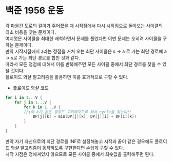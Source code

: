 # 백준 1956 운동
각 마을간 도로의 길이가 주어졌을 때 시작점에서 다시 시작점으로 돌아오는 사이클의 최소 비용을 찾는 문제이다.  
여지껏은 사이클을 최대한 배척하면서 문제를 풀었다면 이번 문제는 오히려 사이클을 구하는 문제이다.  
만약 시작지점에서 a라는 정점을 거쳐 오는 최단 사이클은 s -> a 로 가는 최단 경로에 a -> s로 가는 최단 경로를 합친 것과 같다.  
따라서 모든 정점에 대해서 이를 반복해주면 모든 사이클 중에서 최단 경로를 찾을 수 있을 것이다.  
플로이드 와샬 알고리즘을 활용하면 이를 효과적으로 구할 수 있다.  
- 플로이드 와샬 코드
```swift
for i in 1...V {
    for j in 1...V {
        for k in 1...V {
        //j와 k가 같은 경우도 고려해주도록 해서 cycle을 찾는다!!
            DP[j][k] = min(DP[j][k], DP[j][i] + DP[i][k])
        }
    }
}
```
만약 자기 자신으로의 최단 경로를 INF로 설정해놓고 시작과 끝이 같은 경우에도 플로이드 와샬 알고리즘이 동작하도록 구현한다면 손쉽게 구할 수 있다.  
시작 지점은 정해져있지 않으므로 모든 사이클 중에서 최솟값을 출력해주면 된다.  

